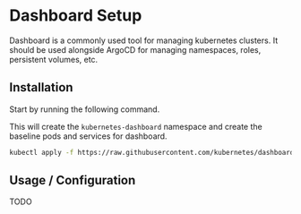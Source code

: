 # Dashboard Setup

Dashboard is a commonly used tool for managing kubernetes clusters.
It should be used alongside ArgoCD for managing namespaces, roles, persistent volumes, etc.

## Installation

Start by running the following command.

This will create the `kubernetes-dashboard` namespace and create the baseline pods and services for dashboard.

```sh
kubectl apply -f https://raw.githubusercontent.com/kubernetes/dashboard/v2.6.1/aio/deploy/recommended.yaml
```

## Usage / Configuration

TODO
